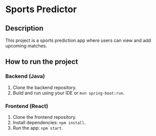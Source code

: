 # Sports Predictor

## Description
This project is a sports prediction app where users can view and add upcoming matches.

## How to run the project

### Backend (Java)
1. Clone the backend repository.
2. Build and run using your IDE or `mvn spring-boot:run`.

### Frontend (React)
1. Clone the frontend repository.
2. Install dependencies: `npm install`.
3. Run the app: `npm start`.
